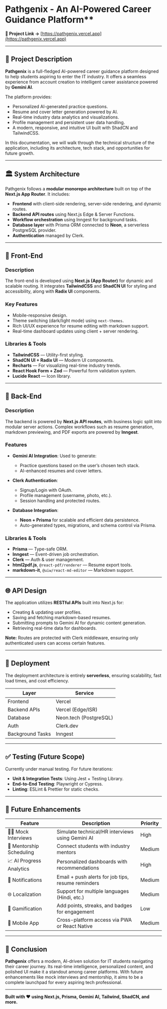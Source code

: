 
# Pathgenix - An AI-Powered Career Guidance Platform**
**🔗 Project Link →** [https://pathgenix.vercel.app](https://pathgenix.vercel.app)

---
## 📘 Project Description

**Pathgenix** is a full-fledged AI-powered career guidance platform designed to help students aspiring to enter the IT industry. It offers a seamless experience from account creation to intelligent career assistance powered by **Gemini AI**.

The platform provides:

* Personalized AI-generated practice questions.
* Resume and cover letter generation powered by AI.
* Real-time industry data analytics and visualizations.
* Profile management and persistent user data handling.
* A modern, responsive, and intuitive UI built with ShadCN and TailwindCSS.

In this documentation, we will walk through the technical structure of the application, including its architecture, tech stack, and opportunities for future growth.

---

## 🏛 System Architecture

Pathgenix follows a **modular monorepo architecture** built on top of the **Next.js App Router**. It includes:

* **Frontend** with client-side rendering, server-side rendering, and dynamic routes.
* **Backend API routes** using Next.js Edge & Server Functions.
* **Workflow orchestration** using Inngest for background tasks.
* **Database layer** with Prisma ORM connected to **Neon**, a serverless PostgreSQL provider.
* **Authentication** managed by Clerk.

---

## 🎨 Front-End

### Description

The front-end is developed using **Next.js (App Router)** for dynamic and scalable routing. It integrates **TailwindCSS** and **ShadCN UI** for styling and accessibility, along with **Radix UI** components.

### Key Features

* Mobile-responsive design.
* Theme switching (dark/light mode) using `next-themes`.
* Rich UI/UX experience for resume editing with markdown support.
* Real-time dashboard updates using client + server rendering.

### Libraries & Tools

* **TailwindCSS** — Utility-first styling.
* **ShadCN UI + Radix UI** — Modern UI components.
* **Recharts** — For visualizing real-time industry trends.
* **React Hook Form + Zod** — Powerful form validation system.
* **Lucide React** — Icon library.

---

## 🧠 Back-End

### Description

The backend is powered by **Next.js API routes**, with business logic split into modular server actions. Complex workflows such as resume generation, markdown previewing, and PDF exports are powered by **Inngest**.

### Features

* **Gemini AI Integration**: Used to generate:

  * Practice questions based on the user’s chosen tech stack.
  * AI-enhanced resumes and cover letters.
* **Clerk Authentication**:

  * Signup/Login with OAuth.
  * Profile management (username, photo, etc.).
  * Session handling and protected routes.
* **Database Integration**:

  * **Neon + Prisma** for scalable and efficient data persistence.
  * Auto-generated types, migrations, and schema control via Prisma.

### Libraries & Tools

* **Prisma** — Type-safe ORM.
* **Inngest** — Event-driven job orchestration.
* **Clerk** — Auth & user management.
* **html2pdf.js**, `@react-pdf/renderer` — Resume export tools.
* **markdown-it**, `@uiw/react-md-editor` — Markdown support.

---

## 🌐 API Design

The application utilizes **RESTful APIs** built into Next.js for:

* Creating & updating user profiles.
* Saving and fetching markdown-based resumes.
* Submitting prompts to Gemini AI for dynamic content generation.
* Retrieving real-time data for dashboards.

**Note:** Routes are protected with Clerk middleware, ensuring only authenticated users can access certain features.

---

## 🚀 Deployment

The deployment architecture is entirely **serverless**, ensuring scalability, fast load times, and cost efficiency.

| Layer            | Service                |
| ---------------- | ---------------------- |
| Frontend         | Vercel                 |
| Backend APIs     | Vercel (Edge/ISR)      |
| Database         | Neon.tech (PostgreSQL) |
| Auth             | Clerk.dev              |
| Background Tasks | Inngest                |

---

## ✅ Testing (Future Scope)

Currently under manual testing. For future iterations:

* **Unit & Integration Tests**: Using Jest + Testing Library.
* **End-to-End Testing**: Playwright or Cypress.
* **Linting**: ESLint & Prettier for static checks.

---

## 🌟 Future Enhancements

| Feature                  | Description                                        | Priority |
| ------------------------ | -------------------------------------------------- | -------- |
| 🧑‍🏫 Mock Interviews    | Simulate technical/HR interviews using Gemini AI      | High     |
| 📅 Mentorship Scheduling | Connect students with industry mentors             | Medium   |
| 📈 AI Progress Analytics | Personalized dashboards with recommendations       | High     |
| 🔔 Notifications         | Email + push alerts for job tips, resume reminders | Medium   |
| 🌐 Localization          | Support for multiple languages (Hindi, etc.)       | Medium   |
| 🧩 Gamification          | Add points, streaks, and badges for engagement     | Low      |
| 📲 Mobile App            | Cross-platform access via PWA or React Native      | Medium   |

---

## 🧾 Conclusion

**Pathgenix** offers a modern, AI-driven solution for IT students navigating their career journey. Its real-time intelligence, personalized content, and polished UI make it a standout among career platforms. With future enhancements like mock interviews and mentorship, it aims to be a complete launchpad for every aspiring tech professional.

---
**Built with ❤️ using Next.js, Prisma, Gemini AI, Tailwind, ShadCN, and more.**
